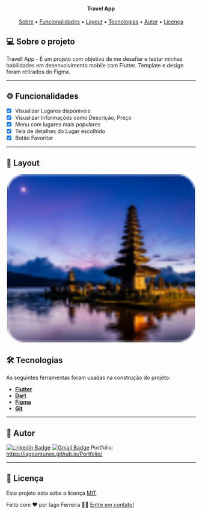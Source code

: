 <h4 align="center"> 
	Travel App
</h4>

<p align="center">
 <a href="#-sobre-o-projeto">Sobre</a> •
 <a href="#-funcionalidades">Funcionalidades</a> •
 <a href="#-layout">Layout</a> • 
 <a href="#-tecnologias">Tecnologias</a> • 
 <a href="#-autor">Autor</a> • 
 <a href="#user-content--licença">Licença</a>
</p>


## 💻 Sobre o projeto

 Travell App - É um projeto com objetivo de me desafiar e testar minhas habilidades em desenvolvimento mobile com Flutter. Template e design foram retirados do Figma.

---

## ⚙️ Funcionalidades

- [x] Visualizar Lugares disponiveis
- [x] Visualizar Informações como Descrição, Preço
- [x] Menu com lugares mais populares
- [x] Tela de detalhes do Lugar escolhido
- [x] Botão Favoritar
---

## 🎨 Layout

<div align="center">
 <img alt="Image Layout" src="https://github.com/IagoAntunes/travelApp/blob/master/assets/images/merutower.png" width="500">
</div>

## 🛠 Tecnologias

As seguintes ferramentas foram usadas na construção do projeto:

-   **[Flutter](https://flutter.dev/)**
-   **[Dart](https://dart.dev/)**
-   **[Figma](https://www.figma.com/)**
-   **[Git](https://git-scm.com/)**

---
## 🦸 Autor

[![Linkedin Badge](https://img.shields.io/badge/-IagoFerreira-blue?style=flat-square&logo=Linkedin&logoColor=white&link=https://www.linkedin.com/in/iagoaferreira/)](https://www.linkedin.com/in/iagoaferreira/) [![Gmail Badge](https://img.shields.io/badge/-iagoantunes.f@gmail.com-c14438?style=flat-square&logo=Gmail&logoColor=white&link=mailto:iagoantunes.f@gmail.com)](mailto:iagoantunes.f@gmail.com)
Portfolio: https://iagoantunes.github.io/Portfolio/

---

## 📝 Licença

Este projeto esta sobe a licença [MIT](./LICENSE).

Feito com ❤️ por Iago Ferreira 👋🏽 [Entre em contato!](https://www.linkedin.com/in/iagoaferreira/)
